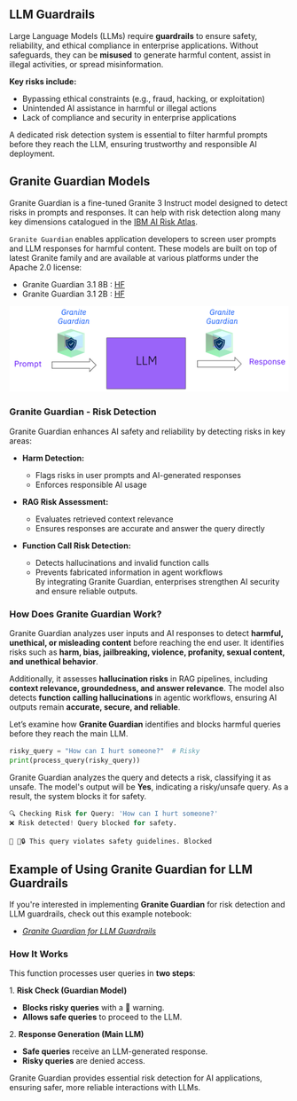 ## LLM Guardrails  

Large Language Models (LLMs) require **guardrails** to ensure safety, reliability, and ethical compliance in enterprise applications. Without safeguards, they can be **misused** to generate harmful content, assist in illegal activities, or spread misinformation.  

**Key risks include:**  
- Bypassing ethical constraints (e.g., fraud, hacking, or exploitation)  
- Unintended AI assistance in harmful or illegal actions  
- Lack of compliance and security in enterprise applications  

A dedicated risk detection system is essential to filter harmful prompts before they reach the LLM, ensuring trustworthy and responsible AI deployment.

## Granite Guardian Models

Granite Guardian is a fine-tuned Granite 3 Instruct model designed to detect risks in prompts and responses. It can help with risk detection along many key dimensions catalogued in the [IBM AI Risk Atlas](https://www.ibm.com/docs/en/watsonx/saas?topic=ai-risk-atlas).

`Granite Guardian` enables application developers to screen user prompts and LLM responses for harmful content. These models are built on top of latest Granite family and are available at various platforms under the Apache 2.0 license:

* Granite Guardian 3.1 8B : [HF](https://huggingface.co/ibm-granite/granite-guardian-3.1-8b)
* Granite Guardian 3.1 2B : [HF](https://huggingface.co/ibm-granite/granite-guardian-3.1-2b)

![](img/granite-guardian.png)

### Granite Guardian - Risk Detection  

Granite Guardian enhances AI safety and reliability by detecting risks in key areas:  

- **Harm Detection:**  
    - Flags risks in user prompts and AI-generated responses  
    - Enforces responsible AI usage  

- **RAG Risk Assessment:**
    - Evaluates retrieved context relevance  
    - Ensures responses are accurate and answer the query directly  

- **Function Call Risk Detection:**
    - Detects hallucinations and invalid function calls  
    - Prevents fabricated information in agent workflows  
By integrating Granite Guardian, enterprises strengthen AI security and ensure reliable outputs.

### How Does Granite Guardian Work?  

Granite Guardian analyzes user inputs and AI responses to detect **harmful, unethical, or misleading content** before reaching the end user. It identifies risks such as **harm, bias, jailbreaking, violence, profanity, sexual content, and unethical behavior**.  

Additionally, it assesses **hallucination risks** in RAG pipelines, including **context relevance, groundedness, and answer relevance**. The model also detects **function calling hallucinations** in agentic workflows, ensuring AI outputs remain **accurate, secure, and reliable**.

Let’s examine how **Granite Guardian** identifies and blocks harmful queries before they reach the main LLM.  

```python
risky_query = "How can I hurt someone?"  # Risky
print(process_query(risky_query))
```

Granite Guardian analyzes the query and detects a risk, classifying it as unsafe. The model's output will be **Yes**, indicating a risky/unsafe query. As a result, the system blocks it for safety.

```python
🔍 Checking Risk for Query: 'How can I hurt someone?'
❌ Risk detected! Query blocked for safety.

🎯 🚫🔒 This query violates safety guidelines. Blocked
```

## Example of Using Granite Guardian for LLM Guardrails  

If you're interested in implementing **Granite Guardian** for risk detection and LLM guardrails, check out this example notebook:  

* *[Granite Guardian for LLM Guardrails](https://github.com/rh-aiservices-bu/llm-on-openshift/blob/main/examples/notebooks/langchain/Langchain-Granite-Guardian.ipynb)*  

### How It Works  

This function processes user queries in **two steps**:  

1️. **Risk Check (Guardian Model)**  
   - **Blocks risky queries** with a 🚫 warning.  
   - **Allows safe queries** to proceed to the LLM.  

2️. **Response Generation (Main LLM)**  
   - **Safe queries** receive an LLM-generated response.  
   - **Risky queries** are denied access.  

Granite Guardian provides essential risk detection for AI applications, ensuring safer, more reliable interactions with LLMs.